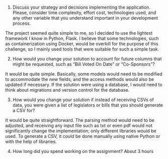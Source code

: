 1. Discuss your strategy and decisions implementing the application. Please, consider time complexity, effort cost, technologies used, and any other variable that you understand important in your development process.

The project seemed quite simple to me, so I decided to use the lightest framework I know in Python, Flask. I believe that some technologies, such as containerization using Docker, would be overkill for the purpose of this challenge, so I mainly used tools that were suitable for such a simple task.

2. How would you change your solution to account for future columns that might be requested, such as “Bill Voted On Date” or “Co-Sponsors”?

It would be quite simple. Basically, some models would need to be modified to accommodate the new fields, and the access methods would also be updated if necessary. If the solution were using a database, I would need to think about migrations and version control for the database.

3. How would you change your solution if instead of receiving CSVs of data, you were given a list of legislators or bills that you should generate a CSV for?

It would be quite straightforward. The parsing method would need to be adjusted, and receiving any input file such as txt or even pdf would not significantly change the implementation; only different libraries would be used. To generate a CSV, it could be done manually using native Python or with the help of libraries.

4. How long did you spend working on the assignment?
About 3 hours
